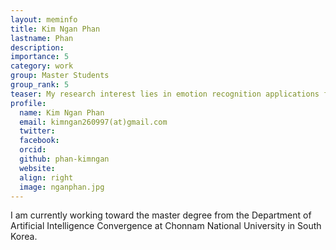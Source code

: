 ```yaml
---
layout: meminfo
title: Kim Ngan Phan
lastname: Phan
description:
importance: 5
category: work
group: Master Students
group_rank: 5
teaser: My research interest lies in emotion recognition applications for education and health. I am currently working on multimodal bio-signals and video fusion for complex emotions at the PR Laboratory.
profile:
  name: Kim Ngan Phan
  email: kimngan260997(at)gmail.com
  twitter:
  facebook:
  orcid:
  github: phan-kimngan
  website:
  align: right
  image: nganphan.jpg
---
```


I am currently working toward the master degree from the Department of Artificial Intelligence Convergence at Chonnam National University in South Korea.


